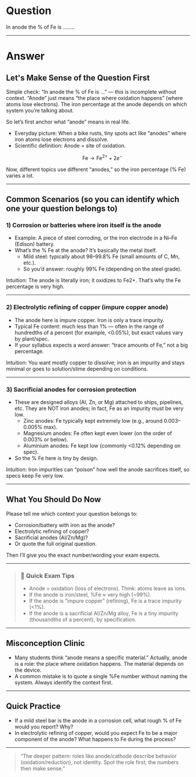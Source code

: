 # Question
In anode the % of Fe is ........

---
# Answer


## Let's Make Sense of the Question First

Simple check: “In anode the % of Fe is …” — this is incomplete without context. “Anode” just means “the place where oxidation happens” (where atoms lose electrons). The iron percentage at the anode depends on which system you’re talking about.

So let’s first anchor what “anode” means in real life.

- Everyday picture: When a bike rusts, tiny spots act like “anodes” where iron atoms lose electrons and dissolve.
- Scientific definition: Anode = site of oxidation.
  ```math
  \text{Fe} \rightarrow \text{Fe}^{2+} + 2e^-
  ```

Now, different topics use different “anodes,” so the iron percentage (% Fe) varies a lot.

---

## Common Scenarios (so you can identify which one your question belongs to)

### 1) Corrosion or batteries where iron itself is the anode
- Example: A piece of steel corroding, or the iron electrode in a Ni–Fe (Edison) battery.
- What’s the % Fe at the anode? It’s basically the metal itself.
  - Mild steel: typically about 98–99.8% Fe (small amounts of C, Mn, etc.).
  - So you’d answer: roughly 99% Fe (depending on the steel grade).

Intuition: The anode is literally iron; it oxidizes to Fe2+. That’s why the Fe percentage is very high.

---

### 2) Electrolytic refining of copper (impure copper anode)
- The anode here is impure copper. Iron is only a trace impurity.
- Typical Fe content: much less than 1% — often in the range of hundredths of a percent (for example, <0.05%), but exact values vary by plant/spec.
- If your syllabus expects a word answer: “trace amounts of Fe,” not a big percentage.

Intuition: You want mostly copper to dissolve; iron is an impurity and stays minimal or goes to solution/slime depending on conditions.

---

### 3) Sacrificial anodes for corrosion protection
- These are designed alloys (Al, Zn, or Mg) attached to ships, pipelines, etc. They are NOT iron anodes; in fact, Fe as an impurity must be very low.
  - Zinc anodes: Fe typically kept extremely low (e.g., around 0.003–0.005% max).
  - Magnesium anodes: Fe often kept even lower (on the order of 0.003% or below).
  - Aluminium anodes: Fe kept low (commonly <0.12% depending on spec).
- So the % Fe here is tiny by design.

Intuition: Iron impurities can “poison” how well the anode sacrifices itself, so specs keep Fe very low.

---

## What You Should Do Now

Please tell me which context your question belongs to:
- Corrosion/battery with iron as the anode?
- Electrolytic refining of copper?
- Sacrificial anodes (Al/Zn/Mg)?
- Or quote the full original question.

Then I’ll give you the exact number/wording your exam expects.

---

> ### 🧠 Quick Exam Tips
> - Anode = oxidation (loss of electrons). Think: atoms leave as ions.
> - If the anode is iron/steel, %Fe ≈ very high (~99%).
> - If the anode is “impure copper” (refining), Fe is a trace impurity (<1%).
> - If the anode is a sacrificial Al/Zn/Mg alloy, Fe is a tiny impurity (thousandths of a percent), by specification.

---

## Misconception Clinic
- Many students think “anode means a specific material.” Actually, anode is a role: the place where oxidation happens. The material depends on the device.
- A common mistake is to quote a single %Fe number without naming the system. Always identify the context first.

---

## Quick Practice
- If a mild steel bar is the anode in a corrosion cell, what rough % of Fe would you report? Why?
- In electrolytic refining of copper, would you expect Fe to be a major component of the anode? What happens to Fe during the process?

---

> “The deeper pattern: roles like anode/cathode describe behavior (oxidation/reduction), not identity. Spot the role first; the numbers then make sense.”